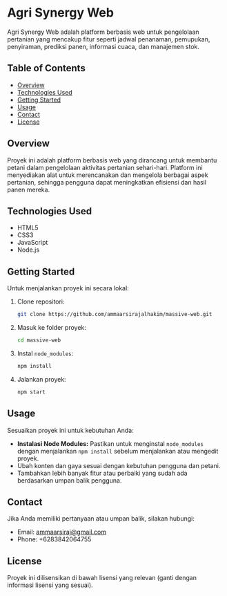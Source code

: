 # Agri Synergy Web

Agri Synergy Web adalah platform berbasis web untuk pengelolaan pertanian yang mencakup fitur seperti jadwal penanaman, pemupukan, penyiraman, prediksi panen, informasi cuaca, dan manajemen stok.

## Table of Contents
- [Overview](#overview)
- [Technologies Used](#technologies-used)
- [Getting Started](#getting-started)
- [Usage](#usage)
- [Contact](#contact)
- [License](#license)

## Overview
Proyek ini adalah platform berbasis web yang dirancang untuk membantu petani dalam pengelolaan aktivitas pertanian sehari-hari. Platform ini menyediakan alat untuk merencanakan dan mengelola berbagai aspek pertanian, sehingga pengguna dapat meningkatkan efisiensi dan hasil panen mereka.

## Technologies Used
- HTML5
- CSS3
- JavaScript
- Node.js

## Getting Started
Untuk menjalankan proyek ini secara lokal:
1. Clone repositori:
    ```bash
    git clone https://github.com/ammaarsirajalhakim/massive-web.git
    ```
2. Masuk ke folder proyek:
    ```bash
    cd massive-web
    ```
3. Instal `node_modules`:
    ```bash
    npm install
    ```
4. Jalankan proyek:
    ```bash
    npm start
    ```

## Usage
Sesuaikan proyek ini untuk kebutuhan Anda:
- **Instalasi Node Modules:** Pastikan untuk menginstal `node_modules` dengan menjalankan `npm install` sebelum menjalankan atau mengedit proyek.
- Ubah konten dan gaya sesuai dengan kebutuhan pengguna dan petani.
- Tambahkan lebih banyak fitur atau perbaiki yang sudah ada berdasarkan umpan balik pengguna.

## Contact
Jika Anda memiliki pertanyaan atau umpan balik, silakan hubungi:
- Email: [ammaarsiraj@gmail.com](mailto:ammaarsiraj@gmail.com)
- Phone: +6283842064755

## License
Proyek ini dilisensikan di bawah lisensi yang relevan (ganti dengan informasi lisensi yang sesuai).
